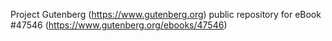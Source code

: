 Project Gutenberg (https://www.gutenberg.org) public repository for eBook #47546 (https://www.gutenberg.org/ebooks/47546)
